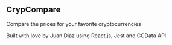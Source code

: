 ## CrypCompare
Compare the prices for your favorite cryptocurrencies

Built with love by Juan Diaz using React.js, Jest and CCData API



